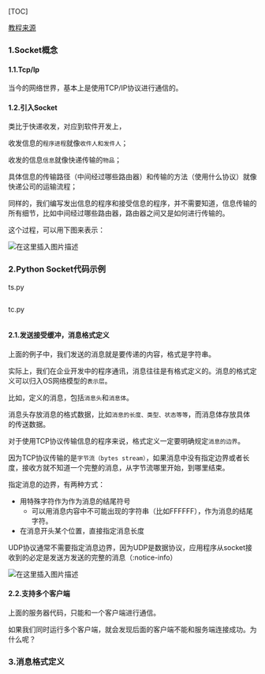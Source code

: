 [TOC]

[教程来源](https://www.bilibili.com/video/BV1a7411z75u?from=search&seid=6695941388107712803)

### 1.Socket概念

#### 1.1.Tcp/Ip

当今的网络世界，基本上是使用TCP/IP协议进行通信的。

#### 1.2.引入Socket

类比于快递收发，对应到软件开发上，

收发信息的`程序进程`就像`收件人和发件人`；

收发的信息`信息`就像快递传输的`物品`；

具体信息的传输路径（中间经过哪些路由器）和传输的方法（使用什么协议）就像快递公司的运输流程；

同样的，我们编写发出信息的程序和接受信息的程序，并不需要知道，信息传输的所有细节，比如中间经过哪些路由器，路由器之间又是如何进行传输的。

这个过程，可以用下图来表示：

![在这里插入图片描述](https://img-blog.csdnimg.cn/0f9e4e7e819a4e2d9227766420a5ca4b.png?x-oss-process=image/watermark,type_ZmFuZ3poZW5naGVpdGk,shadow_10,text_aHR0cHM6Ly9ibG9nLmNzZG4ubmV0L3FxXzE3MjczNzI3,size_16,color_FFFFFF,t_70)

### 2.Python Socket代码示例

ts.py

```python
```

tc.py

```python
```

#### 2.1.发送接受缓冲，消息格式定义

上面的例子中，我们发送的消息就是要传递的内容，格式是字符串。

实际上，我们在企业开发中的程序通讯，消息往往是有格式定义的。消息的格式定义可以归入OS网络模型的`表示层`。

比如，定义的消息，包括`消息头`和`消息体`。

消息头存放消息的格式数据，比如`消息的长度、类型、状态等等`，而消息体存放具体的传送数据。

对于使用TCP协议传输信息的程序来说，格式定义一定要明确规定`消息的边界`。

因为TCP协议传输的是`字节流（bytes stream）`，如果消息中没有指定边界或者长度，接收方就不知道一个完整的消息，从字节流哪里开始，到哪里结束。

指定消息的边界，有两种方式：

- 用特殊字符作为作为消息的结尾符号
  - 可以用消息内容中不可能出现的字符串（比如FFFFFF），作为消息的结尾字符。
- 在消息开头某个位置，直接指定消息长度

UDP协议通常不需要指定消息边界，因为UDP是数据协议，应用程序从socket接收到的必定是发送方发送的完整的消息（:notice-info）



![在这里插入图片描述](https://img-blog.csdnimg.cn/cbd594c146974b35834bac6aba6c905c.png?x-oss-process=image/watermark,type_ZmFuZ3poZW5naGVpdGk,shadow_10,text_aHR0cHM6Ly9ibG9nLmNzZG4ubmV0L3FxXzE3MjczNzI3,size_16,color_FFFFFF,t_70)

#### 2.2.支持多个客户端

上面的服务器代码，只能和一个客户端进行通信。

如果我们同时运行多个客户端，就会发现后面的客户端不能和服务端连接成功。为什么呢？

### 3.消息格式定义